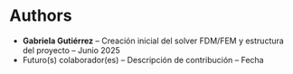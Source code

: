 # Authors

- **Gabriela Gutiérrez** – Creación inicial del solver FDM/FEM y estructura del proyecto – Junio 2025
- Futuro(s) colaborador(es) – Descripción de contribución – Fecha
